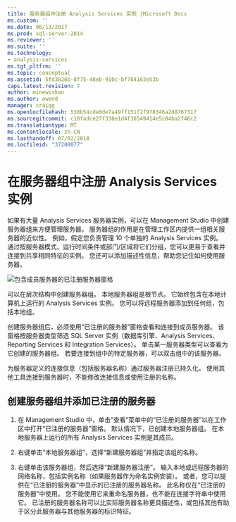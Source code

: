 ```yaml
---
title: 服务器组中注册 Analysis Services 实例 |Microsoft Docs
ms.custom: ''
ms.date: 06/13/2017
ms.prod: sql-server-2014
ms.reviewer: ''
ms.suite: ''
ms.technology:
- analysis-services
ms.tgt_pltfrm: ''
ms.topic: conceptual
ms.assetid: 5fd3826b-8f75-48eb-910c-bf784163e53b
caps.latest.revision: 7
author: minewiskan
ms.author: owend
manager: craigg
ms.openlocfilehash: 538b54cde0de7a49ff151f2f978346a2d8767317
ms.sourcegitcommit: c18fadce27f330e1d4f36549414e5c84ba2f46c2
ms.translationtype: MT
ms.contentlocale: zh-CN
ms.lasthandoff: 07/02/2018
ms.locfileid: "37208077"
---
```

# <a name="register-an-analysis-services-instance-in-a-server-group"></a>在服务器组中注册 Analysis Services 实例
  如果有大量 Analysis Services 服务器实例，可以在 Management Studio 中创建服务器组来方便管理服务器。 服务器组的作用是在管理工作区内提供一组相关服务器的近似性。 例如，假定您负责管理 10 个单独的 Analysis Services 实例。 通过按服务器模式、运行时间条件或部门/区域将它们分组，您可以更易于查看并连接到共享相同特征的实例。 您还可以添加描述性信息，帮助您记住如何使用服务器。  
  
 ![包含成员服务器的已注册服务器窗格](../media/ssas-ssms-registerserver.gif "包含成员服务器的已注册的服务器窗格")  
  
 可以在层次结构中创建服务器组。 本地服务器组是根节点。 它始终包含在本地计算机上运行的 Analysis Services 实例。 您可以将远程服务器添加到任何组，包括本地组。  
  
 创建服务器组后，必须使用“已注册的服务器”窗格查看和连接到成员服务器。 该窗格按服务器类型筛选 SQL Server 实例（数据库引擎、Analysis Services、Reporting Services 和 Integration Services）。 单击某一服务器类型可以查看为它创建的服务器组。 若要连接到组中的特定服务器，可以双击组中的该服务器。  
  
 为服务器定义的连接信息（包括服务器名称）通过服务器注册已持久化。 使用其他工具连接到服务器时，不能修改连接信息或使用注册的名称。  
  
## <a name="create-a-server-group-and-add-registered-servers"></a>创建服务器组并添加已注册的服务器  
  
1.  在 Management Studio 中，单击“查看”菜单中的“已注册的服务器”以在工作区中打开“已注册的服务器”窗格。 默认情况下，已创建本地服务器组。 在本地服务器上运行的所有 Analysis Services 实例是其成员。  
  
2.  右键单击“本地服务器组”，选择“新建服务器组”并指定该组的名称。  
  
3.  右键单击该服务器组，然后选择“新建服务器注册”。 输入本地或远程服务器的网络名称，包括实例名称（如果服务器作为命名实例安装）。 或者，您可以提供在“已注册的服务器”中显示的已注册的服务器名称。 此名称仅在“已注册的服务器”中使用。 您不能使用它来重命名服务器，也不能在连接字符串中使用它。 已注册的服务器名称可以比实际服务器名称更具描述性，或包括其他有助于区分此服务器与其他服务器的标识特征。  
  
  
